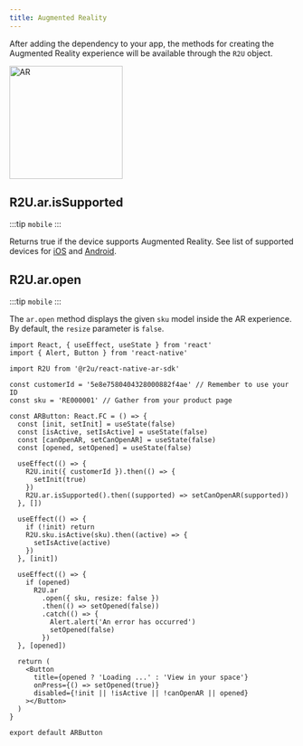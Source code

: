 ```yaml
---
title: Augmented Reality
---
```


After adding the dependency to your app, the methods for creating the Augmented Reality experience will be available through the `R2U` object.

<p float="left">
  <img src="https://sdk.r2u.io/documentation/react-native-ar.gif" title="AR" width="200"/>
</p>

## R2U.ar.isSupported

:::tip `mobile`
:::

Returns true if the device supports Augmented Reality. See list of supported devices for [iOS](https://www.apple.com/augmented-reality/) and [Android](https://developers.google.com/ar/devices).

## R2U.ar.open

:::tip `mobile`
:::

The `ar.open` method displays the given `sku` model inside the AR experience. By default, the `resize` parameter is `false`.

```tsx
import React, { useEffect, useState } from 'react'
import { Alert, Button } from 'react-native'

import R2U from '@r2u/react-native-ar-sdk'

const customerId = '5e8e7580404328000882f4ae' // Remember to use your ID
const sku = 'RE000001' // Gather from your product page

const ARButton: React.FC = () => {
  const [init, setInit] = useState(false)
  const [isActive, setIsActive] = useState(false)
  const [canOpenAR, setCanOpenAR] = useState(false)
  const [opened, setOpened] = useState(false)

  useEffect(() => {
    R2U.init({ customerId }).then(() => {
      setInit(true)
    })
    R2U.ar.isSupported().then((supported) => setCanOpenAR(supported))
  }, [])

  useEffect(() => {
    if (!init) return
    R2U.sku.isActive(sku).then((active) => {
      setIsActive(active)
    })
  }, [init])

  useEffect(() => {
    if (opened)
      R2U.ar
        .open({ sku, resize: false })
        .then(() => setOpened(false))
        .catch(() => {
          Alert.alert('An error has occurred')
          setOpened(false)
        })
  }, [opened])

  return (
    <Button
      title={opened ? 'Loading ...' : 'View in your space'}
      onPress={() => setOpened(true)}
      disabled={!init || !isActive || !canOpenAR || opened}
    ></Button>
  )
}

export default ARButton
```
